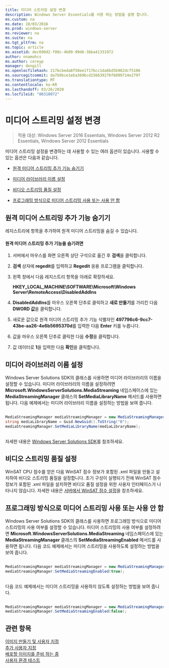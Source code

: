 ```yaml
---
title: 미디어 스트리밍 설정 변경
description: Windows Server Essentials를 사용 하는 방법을 설명 합니다.
ms.custom: na
ms.date: 10/03/2016
ms.prod: windows-server
ms.reviewer: na
ms.suite: na
ms.tgt_pltfrm: na
ms.topic: article
ms.assetid: dec690d2-f80c-4b09-99d6-3bba41331972
author: nnamuhcs
ms.author: coreyp
manager: dongill
ms.openlocfilehash: 217bcbeda8f50ee1f17bcc1da6bd5b982dcf5106
ms.sourcegitcommit: da7b9bce1eba369bcd156639276f6899714e279f
ms.translationtype: MT
ms.contentlocale: ko-KR
ms.lasthandoff: 03/26/2020
ms.locfileid: "80310072"
---
```

# <a name="change-media-streaming-settings"></a>미디어 스트리밍 설정 변경

>적용 대상: Windows Server 2016 Essentials, Windows Server 2012 R2 Essentials, Windows Server 2012 Essentials

미디어 스트리밍 설정을 변경하는 데 사용할 수 있는 여러 옵션이 있습니다. 사용할 수 있는 옵션은 다음과 같습니다.  
  
-   [원격 미디어 스트리밍 추가 기능 숨기기](Change-Media-Streaming-Settings.md#BKMK_DisableRemote)  
  
-   [미디어 라이브러리 이름 설정](Change-Media-Streaming-Settings.md#BKMK_LibraryName)  
  
-   [비디오 스트리밍 품질 설정](Change-Media-Streaming-Settings.md#BKMK_StreamingQuality)  
  
-   [프로그래밍 방식으로 미디어 스트리밍 사용 또는 사용 안 함](Change-Media-Streaming-Settings.md#BKMK_Program)  
  
##  <a name="hide-remote-media-streaming-add-in"></a><a name="BKMK_DisableRemote"></a>원격 미디어 스트리밍 추가 기능 숨기기  
 레지스트리에 항목을 추가하여 원격 미디어 스트리밍을 숨길 수 있습니다.  
  
#### <a name="to-hide-the-remote-media-streaming-add-in"></a>원격 미디어 스트리밍 추가 기능을 숨기려면  
  
1.  서버에서 마우스를 화면 오른쪽 상단 구석으로 옮긴 후 **검색**을 클릭합니다.  
  
2.  **검색** 상자에 **regedit**를 입력하고 **Regedit** 응용 프로그램을 클릭합니다.  
  
3.  왼쪽 창에서 다음 레지스트리 항목을 아래로 확장하세요.  
  
     **HKEY_LOCAL_MACHINE\SOFTWARE\Microsoft\Windows Server\RemoteAccess\DisabledAddIns**  
  
4.  **DisabledAddIns**를 마우스 오른쪽 단추로 클릭하고 **새로 만들기**를 가리킨 다음 **DWORD 값**을 클릭합니다.  
  
5.  새로운 값으로 원격 미디어 스트리밍 추가 기능 식별자인 **497796c6-9cc7-43be-aa26-4e6b5695370d**를 입력한 다음 **Enter** 키를 누릅니다.  
  
6.  값을 마우스 오른쪽 단추로 클릭한 다음 **수정**을 클릭합니다.  
  
7.  값 데이터로 **1**을 입력한 다음 **확인**을 클릭합니다.  
  
##  <a name="set-the-media-library-name"></a><a name="BKMK_LibraryName"></a>미디어 라이브러리 이름 설정  
 Windows Server Solutions SDK의 클래스를 사용하면 미디어 라이브러리의 이름을 설정할 수 있습니다. 미디어 라이브러리의 이름을 설정하려면 **Microsoft.WindowsServerSolutions.MediaStreaming** 네임스페이스에 있는 **MediaStreamingManager** 클래스의 **SetMediaLibraryName** 메서드를 사용하면 됩니다. 다음 예제에서는 미디어 라이브러리 이름을 설정하는 방법을 보여 줍니다.  
  
```c#  
  
MediaStreamingManager mediaStreamingManager = new MediaStreamingManager();  
string mediaLibraryName = Guid.NewGuid().ToString("B");   
mediaStreamingManager.SetMediaLibraryName(mediaLibraryName);  
  
```  
  
 자세한 내용은 [Windows Server Solutions SDK](https://go.microsoft.com/fwlink/?LinkID=248648)를 참조하세요.  
  
##  <a name="set-video-streaming-quality"></a><a name="BKMK_StreamingQuality"></a>비디오 스트리밍 품질 설정  
 WinSAT CPU 점수를 얻은 다음 WinSAT 점수 정보가 포함된 .xml 파일을 만들고 설치하여 비디오 스트리밍 품질을 설정합니다. 초기 구성이 실행되기 전에 WinSAT 점수 정보가 포함된 .xml 파일을 설치하면 비디오 품질 설정을 위한 사용자 인터페이스가 나타나지 않습니다. 자세한 내용은 [서버에서 WinSAT 점수 설정](Set-the-WinSAT-Score-on-the-Server.md)을 참조하세요.  
  
##  <a name="programmatically-enable-or-disable-media-streaming"></a><a name="BKMK_Program"></a>프로그래밍 방식으로 미디어 스트리밍 사용 또는 사용 안 함  
 Windows Server Solutions SDK의 클래스를 사용하면 프로그래밍 방식으로 미디어 스트리밍의 사용 여부를 설정할 수 있습니다. 미디어 스트리밍의 사용 여부를 설정하려면 **Microsoft.WindowsServerSolutions.MediaStreaming** 네임스페이스에 있는 **MediaStreamingManager** 클래스의 **SetMediaStreamingEnabled** 메서드를 사용하면 됩니다. 다음 코드 예제에서는 미디어 스트리밍을 사용하도록 설정하는 방법을 보여 줍니다.  
  
```c#  
  
MediaStreamingManager mediaStreamingManager = new MediaStreamingManager();  
mediaStreamingManager.SetMediaStreamingEnabled(true);  
  
```  
  
 다음 코드 예제에서는 미디어 스트리밍을 사용하지 않도록 설정하는 방법을 보여 줍니다.  
  
```c#  
  
MediaStreamingManager mediaStreamingManager = new MediaStreamingManager();  
mediaStreamingManager.SetMediaStreamingEnabled(false);  
```  
  
## <a name="see-also"></a>관련 항목  
 [이미지  만들기 및 사용자 지정](Creating-and-Customizing-the-Image.md)  
 [추가 사용자 지정](Additional-Customizations.md)   
 [배포할 이미지를 준비 하는 중](Preparing-the-Image-for-Deployment.md)   
 [사용자 환경 테스트](Testing-the-Customer-Experience.md)